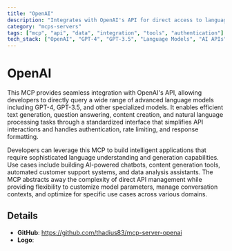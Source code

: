 ```yaml
---
title: "OpenAI"
description: "Integrates with OpenAI's API for direct access to language models, enabling efficient text generation and question answering."
category: "mcps-servers"
tags: ["mcp", "api", "data", "integration", "tools", "authentication"]
tech_stack: ["OpenAI", "GPT-4", "GPT-3.5", "Language Models", "AI APIs"]
---
```


# OpenAI

This MCP provides seamless integration with OpenAI's API, allowing developers to directly query a wide range of advanced language models including GPT-4, GPT-3.5, and other specialized models. It enables efficient text generation, question answering, content creation, and natural language processing tasks through a standardized interface that simplifies API interactions and handles authentication, rate limiting, and response formatting.

Developers can leverage this MCP to build intelligent applications that require sophisticated language understanding and generation capabilities. Use cases include building AI-powered chatbots, content generation tools, automated customer support systems, and data analysis assistants. The MCP abstracts away the complexity of direct API management while providing flexibility to customize model parameters, manage conversation contexts, and optimize for specific use cases across various domains.

## Details

- **GitHub**: https://github.com/thadius83/mcp-server-openai
- **Logo**: 
